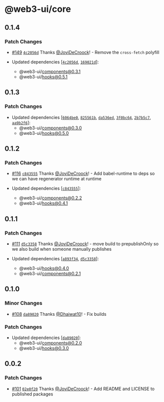 # @web3-ui/core

## 0.1.4

### Patch Changes

- [#149](https://github.com/Developer-DAO/web3-ui/pull/149) [`4c2056d`](https://github.com/Developer-DAO/web3-ui/commit/4c2056d9c8b2c1eebdd7135a5581447941a65ad8) Thanks [@JoviDeCroock](https://github.com/JoviDeCroock)! - Remove the `cross-fetch` polyfill

- Updated dependencies [[`4c2056d`](https://github.com/Developer-DAO/web3-ui/commit/4c2056d9c8b2c1eebdd7135a5581447941a65ad8), [`169021d`](https://github.com/Developer-DAO/web3-ui/commit/169021df19ebc7819f68d74213dc74380d8a71d6)]:
  - @web3-ui/components@0.3.1
  - @web3-ui/hooks@0.5.1

## 0.1.3

### Patch Changes

- Updated dependencies [[`6064be0`](https://github.com/Developer-DAO/web3-ui/commit/6064be033150ccd4df52c913a3d55ce2c63c262b), [`825561b`](https://github.com/Developer-DAO/web3-ui/commit/825561bd2ea2abc541fe7bde59446ddea3aae49d), [`da536ed`](https://github.com/Developer-DAO/web3-ui/commit/da536ed8df37c768764ca616a9bb83fc91a01d5e), [`3f0bc64`](https://github.com/Developer-DAO/web3-ui/commit/3f0bc640cc4d0d4ee4e656afd16c6fc2fbfc9cbd), [`2b7b5c7`](https://github.com/Developer-DAO/web3-ui/commit/2b7b5c7295e5fb389740a9f4fab4e3fcea7e5e7d), [`aa9b2f6`](https://github.com/Developer-DAO/web3-ui/commit/aa9b2f6cccdcda1d443bacb306d0a83398a19368)]:
  - @web3-ui/components@0.3.0
  - @web3-ui/hooks@0.5.0

## 0.1.2

### Patch Changes

- [#116](https://github.com/Developer-DAO/web3-ui/pull/116) [`c843555`](https://github.com/Developer-DAO/web3-ui/commit/c843555369f56c01653f0486e54a31a382353ed4) Thanks [@JoviDeCroock](https://github.com/JoviDeCroock)! - Add babel-runtime to deps so we can have regenerator runtime at runtime

- Updated dependencies [[`c843555`](https://github.com/Developer-DAO/web3-ui/commit/c843555369f56c01653f0486e54a31a382353ed4)]:
  - @web3-ui/components@0.2.2
  - @web3-ui/hooks@0.4.1

## 0.1.1

### Patch Changes

- [#111](https://github.com/Developer-DAO/web3-ui/pull/111) [`d5c3358`](https://github.com/Developer-DAO/web3-ui/commit/d5c3358e0a487359619c4fe234d573b0940b34a8) Thanks [@JoviDeCroock](https://github.com/JoviDeCroock)! - move build to prepublishOnly so we also build when someone manually publishes

- Updated dependencies [[`a893f34`](https://github.com/Developer-DAO/web3-ui/commit/a893f34036844b8b7100bac98eea8b62036c8491), [`d5c3358`](https://github.com/Developer-DAO/web3-ui/commit/d5c3358e0a487359619c4fe234d573b0940b34a8)]:
  - @web3-ui/hooks@0.4.0
  - @web3-ui/components@0.2.1

## 0.1.0

### Minor Changes

- [#108](https://github.com/Developer-DAO/web3-ui/pull/108) [`da89020`](https://github.com/Developer-DAO/web3-ui/commit/da89020b0ccf5bfc170bbdede25d2bb379c376ba) Thanks [@Dhaiwat10](https://github.com/Dhaiwat10)! - Fix builds

### Patch Changes

- Updated dependencies [[`da89020`](https://github.com/Developer-DAO/web3-ui/commit/da89020b0ccf5bfc170bbdede25d2bb379c376ba)]:
  - @web3-ui/components@0.2.0
  - @web3-ui/hooks@0.3.0

## 0.0.2

### Patch Changes

- [#101](https://github.com/Developer-DAO/web3-ui/pull/101) [`02e0f20`](https://github.com/Developer-DAO/web3-ui/commit/02e0f202d0682f8af502c63b5c2ec73a6518205e) Thanks [@JoviDeCroock](https://github.com/JoviDeCroock)! - Add README and LICENSE to published packages
